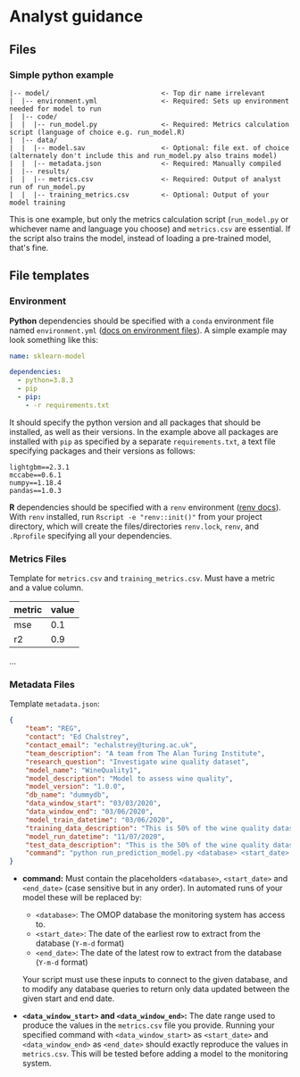 # Analyst guidance

## Files

### Simple python example

```
|-- model/                            <- Top dir name irrelevant
|  |-- environment.yml                <- Required: Sets up environment needed for model to run
|  |-- code/
|  |  |-- run_model.py                <- Required: Metrics calculation script (language of choice e.g. run_model.R)
|  |-- data/
|  |  |-- model.sav                   <- Optional: file ext. of choice (alternately don't include this and run_model.py also trains model)
|  |  |-- metadata.json               <- Required: Manually compiled
|  |-- results/
|  |  |-- metrics.csv                 <- Required: Output of analyst run of run_model.py
|  |  |-- training_metrics.csv        <- Optional: Output of your model training

```

This is one example, but only the metrics calculation script (`run_model.py` or whichever name and language you choose) and `metrics.csv` are essential. If the script also trains the model, instead of loading a pre-trained model, that's fine.

## File templates

### Environment

**Python** dependencies should be specified with a `conda` environment file named `environment.yml` ([docs on environment files](https://docs.conda.io/projects/conda/en/latest/user-guide/tasks/manage-environments.html#create-env-file-manually)). A simple example may look something like this:
```yaml
name: sklearn-model

dependencies:
  - python=3.8.3
  - pip
  - pip:
    - -r requirements.txt
```
It should specify the python version and all packages that should be installed, as well as their versions. In the example above all packages are installed with `pip` as specified by a separate `requirements.txt`, a text file specifying packages and their versions as follows:
```
lightgbm==2.3.1
mccabe==0.6.1
numpy==1.18.4
pandas==1.0.3
```

**R** dependencies should be specified with a `renv` environment ([renv docs](https://rstudio.github.io/renv/articles/renv.html)). With `renv` installed, run `Rscript -e "renv::init()"` from your project directory, which will create the files/directories `renv.lock`, `renv`, and `.Rprofile` specifying all your dependencies.

### Metrics Files

Template for `metrics.csv` and `training_metrics.csv`. Must have a metric and a value column.

|metric|value|
| ---  | --- |
| mse  | 0.1 |
| r2   | 0.9 |
...

### Metadata Files

Template `metadata.json`:

```JSON
{
	"team": "REG",
	"contact": "Ed Chalstrey",
	"contact_email": "echalstrey@turing.ac.uk",
	"team_description": "A team from The Alan Turing Institute",
	"research_question": "Investigate wine quality dataset",
	"model_name": "WineQuality1",
	"model_description": "Model to assess wine quality",
	"model_version": "1.0.0",
	"db_name": "dummydb",
	"data_window_start": "03/03/2020",
	"data_window_end": "03/06/2020",
	"model_train_datetime": "03/06/2020",
	"training_data_description": "This is 50% of the wine quality dataset",
	"model_run_datetime": "11/07/2020",
	"test_data_description": "This is the 50% of the wine quality dataset that was not used for training the model",
	"command": "python run_prediction_model.py <database> <start_date> <end_date>"
}
```

- **command:** Must contain the placeholders `<database>`, `<start_date>` and `<end_date>` (case sensitive but in any order). In automated runs of your model these will be replaced by:

  - `<database>`: The OMOP database the monitoring system has access to.
  - `<start_date>`: The date of the earliest row to extract from the database (`Y-m-d` format)
  - `<end_date>`: The date of the latest row to extract from the database (`Y-m-d` format)

  Your script must use these inputs to connect to the given database, and to modify any database queries to return only data updated between the given start and end date.

- **`<data_window_start>` and `<data_window_end>`:** The date range used to produce the values in the `metrics.csv` file you provide. Running your specified command with `<data_window_start>` as `<start_date>` and `<data_window_end>` as `<end_date>` should exactly reproduce the values in `metrics.csv`. This will be tested before adding a model to the monitoring system.
